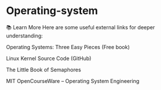 # Operating-system
📚 Learn More
Here are some useful external links for deeper understanding:

Operating Systems: Three Easy Pieces (Free book)

Linux Kernel Source Code (GitHub)

The Little Book of Semaphores

MIT OpenCourseWare – Operating System Engineering

